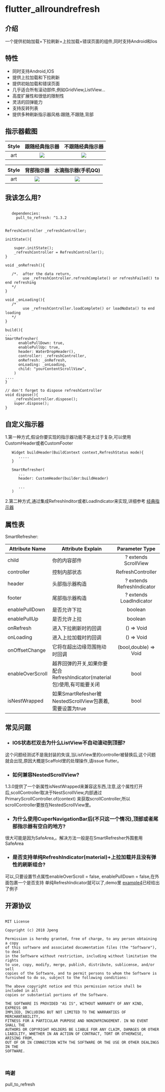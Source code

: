 # flutter_allroundrefresh

## 介绍
一个提供初始加载+下拉刷新+上拉加载+错误页面的组件,同时支持Android和Ios

## 特性
* 同时支持Android,IOS
* 提供上拉加载和下拉刷新
* 提供初始加载和错误页面
* 几乎适合所有滚动部件,例如GridView,ListView...
* 高度扩展性和很低的限制性
* 灵活的回弹能力
* 支持反转列表
* 提供多种刷新指示器风格:跟随,不跟随,背部

## 指示器截图

|Style| 跟随经典指示器|不跟随经典指示器|
|:---:|:---:|:---:|
|art| ![](example/images/classical_follow.gif) | ![](example/images/classical_unfollow.gif) |

|Style|背部指示器|水滴指示器(手机QQ)|
|:---:|:---:|:---:|
|art| ![](arts/screen1.gif) | ![](example/images/warterdrop.gif) |

## 我该怎么用?


```

   dependencies:
     pull_to_refresh: ^1.3.2

```



```

RefreshController _refreshController;

initState(){

    super.initState();
    _refreshController = RefreshController();
}

void _onRefresh(){

   /*.  after the data return,
        use _refreshController.refreshComplete() or refreshFailed() to end refreshing
   */
}

void _onLoading(){
   /*
        use _refreshController.loadComplete() or loadNoData() to end loading
   */
}

build(){
...
SmartRefresher(
      enablePullDown: true,
      enablePullUp: true,
      header: WaterDropHeader(),
      controller: _refreshController,
      onRefresh: _onRefresh,
      onLoading: _onLoading,
      child: "yourContentScrollView",
    )
....
}

// don't forget to dispose refreshController
void dispose(){
    _refreshController.dispose();
    super.dispose();
}

```

## 自定义指示器
1.第一种方式,假设你要实现的指示器功能不是太过于复杂,可以使用CustomHeader或者CustomFooter

```
   Widget buildHeader(BuildContext context,RefreshStatus mode){
      .....
   }

   SmartRefresher(
      ...
      header: CustomHeader(builder:buildHeader)

      ...
   )

```

2.第二种方式,通过集成RefreshInditor或者LoadIndicator来实现,详细参考 [经典指示器](lib/src/indicator/classic_indicator.dart)


## 属性表
SmartRefresher:

| Attribute Name     |     Attribute Explain     | Parameter Type | Default Value  | requirement |
|---------|--------------------------|:-----:|:-----:|:-----:|
| child      | 你的内容部件   | ? extends ScrollView   |   null |  必要
| controller | 控制内部状态  | RefreshController | null | 必要 |
| header | 头部指示器构造  | ? extends RefreshIndicator  | ClassicHeader | 可选|
| footer | 尾部指示器构造     | ? extends LoadIndicator | ClassicFooter | 可选 |
| enablePullDown | 是否允许下拉     | boolean | true | 可选 |
| enablePullUp |   是否允许上拉 | boolean | false | 可选 |
| onRefresh | 进入下拉刷新时的回调   | () => Void | null | 可选 |
| onLoading | 进入上拉加载时的回调   | () => Void | null | 可选 |
| onOffsetChange | 它将在超出边缘范围拖动时回调  | (bool,double) => Void | null | 可选 |
| enableOverScroll |  越界回弹的开关,如果你要配合RefreshIndicator(material包)使用,有可能要关闭    | bool | true | optional |
| isNestWrapped | 如果SmartRefesher被NestedScrollView包裹着,需要设置为true  | bool | false | optional |

## 常见问题
* <h3>IOS状态栏双击为什么ListView不自动滚动到顶部?</h3>
这个问题经测试不是我封装的失误,当ListView里的controller被替换后,这个问题就会出现,原因大概是Scaffold里的处理操作,请issue flutter。

* <h3>如何兼容NestedScrollView?</h3>
1.3.0提供了一个新属性isNestWrapped来兼容这东西,注意,这个属性打开后,scollController取决于NestScrollView,内部通过PrimaryScrollController.of(context)
来获取scrollController,所以scrollController要放在NestedScrollView里。

* <h3>为什么使用CuperNavigationBar后(不只这一个情况),顶部或者尾部指示器有空白的地方?</h3>
很大可能是因为SafeArea,。解决方法一般是在SmartRefresher外围套用SafeArea

* <h3>是否支持单纯RefreshIndicator(material)+上拉加载并且没有弹性的刷新组合?</h3>
可以,只要设置节点属性enableOverScroll = false, enablePullDown = false,在外面包裹一个是否支持
单纯RefreshIndicator就可以了,demo里
[example4](https://github.com/peng8350/flutter_pulltorefresh/blob/master/example/lib/ui/Example4.dart)已经给出了例子




## 开源协议

```
 
MIT License

Copyright (c) 2018 Jpeng

Permission is hereby granted, free of charge, to any person obtaining a copy
of this software and associated documentation files (the "Software"), to deal
in the Software without restriction, including without limitation the rights
to use, copy, modify, merge, publish, distribute, sublicense, and/or sell
copies of the Software, and to permit persons to whom the Software is
furnished to do so, subject to the following conditions:

The above copyright notice and this permission notice shall be included in all
copies or substantial portions of the Software.

THE SOFTWARE IS PROVIDED "AS IS", WITHOUT WARRANTY OF ANY KIND, EXPRESS OR
IMPLIED, INCLUDING BUT NOT LIMITED TO THE WARRANTIES OF MERCHANTABILITY,
FITNESS FOR A PARTICULAR PURPOSE AND NONINFRINGEMENT. IN NO EVENT SHALL THE
AUTHORS OR COPYRIGHT HOLDERS BE LIABLE FOR ANY CLAIM, DAMAGES OR OTHER
LIABILITY, WHETHER IN AN ACTION OF CONTRACT, TORT OR OTHERWISE, ARISING FROM,
OUT OF OR IN CONNECTION WITH THE SOFTWARE OR THE USE OR OTHER DEALINGS IN THE
SOFTWARE.

 
```



### 鸣谢

pull_to_refresh